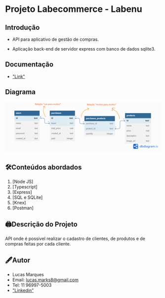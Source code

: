 # Projeto Labecommerce - Labenu

## Introdução

- <p> API para aplicativo de gestão de compras.

- <p> Aplicação back-end de servidor express com banco de dados sqlite3.</p>

## Documentação

- ["Link"](https://documenter.getpostman.com/view/24460668/2s8ZDeUeVe)

## Diagrama
![Labecommerce](./src/images/Diagrama.png)

## 🛠Conteúdos abordados

1. [Node JS]
2. [Typescript]
3. [Express]
4. [SQL e SQLite]
5. [Knex]
6. [Postman]

## 🖨Descrição do Projeto
<p>API onde é possivel realizar o cadastro de clientes, de produtos e de compras feitas por cada cliente.</p>

## 🖋Autor

- Lucas Marques
- Email: lucas.marks8@gmail.com
- Tel: 11 96997-5003
- ["Linkedin"](https://www.linkedin.com/in/lucas-henrique-marques/)